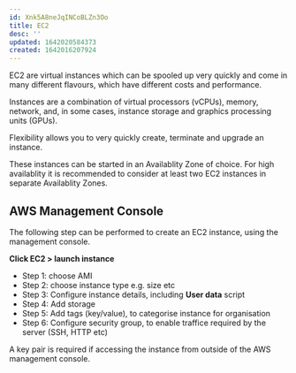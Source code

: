 ```yaml
---
id: Xnk5A8neJqINCoBLZn3Oo
title: EC2
desc: ''
updated: 1642020584373
created: 1642016207924
---
```


EC2 are virtual instances which can be spooled up very quickly and come in many different flavours, which have different costs and performance. 

Instances are a combination of virtual processors (vCPUs), memory, network, and, in some cases, instance storage and graphics processing units (GPUs).

Flexibility allows you to very quickly create, terminate and upgrade an instance. 

These instances can be started in an Availablity Zone of choice. For high availablity it is recommended to consider at least two EC2 instances in separate Availablity Zones. 

## AWS Management Console
The following step can be performed to create an EC2 instance, using the management console.

**Click EC2 > launch instance**

- Step 1: choose AMI
- Step 2: choose instance type e.g. size etc
- Step 3: Configure instance details, including **User data** script
- Step 4: Add storage
- Step 5: Add tags (key/value), to categorise instance for organisation
- Step 6: Configure security group, to enable traffice required by the server (SSH, HTTP etc)

A key pair is required if accessing the instance from outside of the AWS management console.








